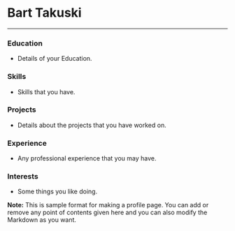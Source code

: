 # Bart Takuski

-------
### Education

- Details of your Education.

### Skills

- Skills that you have.

### Projects

- Details about the projects that you have worked on.

### Experience

- Any professional experience that you may have.

### Interests

- Some things you like doing.



**Note:** This is sample format for making a profile page. You can add or remove any point of contents given here and you can also modify the Markdown as you want.
